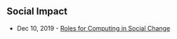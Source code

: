 ## Social Impact
- Dec 10, 2019 - [Roles for Computing in Social Change](https://arxiv.org/abs/1912.04883)